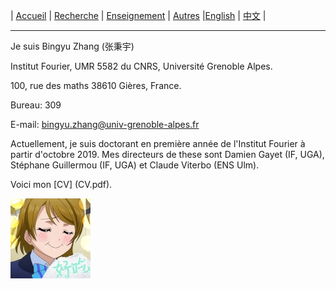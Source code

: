| [Accueil](index-fr.md)  | [Recherche](research-fr.md)    | [Enseignement](teaching-fr.md) | [Autres](others-fr.md)    |[English](index.md)    | [中文](index-ch.md) |

* * *

Je suis Bingyu Zhang (张秉宇)

Institut Fourier, UMR 5582 du CNRS, Université Grenoble Alpes.

100, rue des maths 38610 Gières, France.

Bureau: 309

E-mail: bingyu.zhang@univ-grenoble-alpes.fr

Actuellement, je suis doctorant en première année de l'Institut Fourier à partir d'octobre 2019. Mes directeurs de these sont Damien Gayet (IF, UGA), Stéphane Guillermou (IF, UGA) et Claude Viterbo (ENS Ulm).

Voici mon [CV] (CV.pdf).

![title](title.jpg)








